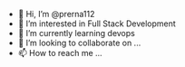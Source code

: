 - 👋 Hi, I’m @prerna112
- 👀 I’m interested in Full Stack Development
- 🌱 I’m currently learning devops
- 💞️ I’m looking to collaborate on ...
- 📫 How to reach me ...

<!---
prerna112/prerna112 is a ✨ special ✨ repository because its `README.md` (this file) appears on your GitHub profile.
You can click the Preview link to take a look at your changes.
--->
